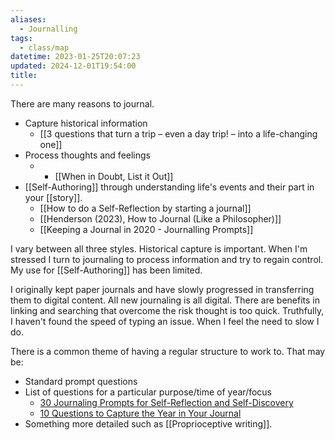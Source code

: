 ```yaml
---
aliases:
  - Journalling
tags:
  - class/map
datetime: 2023-01-25T20:07:23
updated: 2024-12-01T19:54:00
title:
---
```

There are many reasons to journal.

- Capture historical information
	- [[3 questions that turn a trip – even a day trip! – into a life-changing one]]
- Process thoughts and feelings
	- - [[When in Doubt, List it Out]]
- [[Self-Authoring]] through understanding life's events and their part in your [[story]].
	- [[How to do a Self-Reflection by starting a journal]]
	- [[Henderson (2023), How to Journal (Like a Philosopher)]]
	-  [[Keeping a Journal in 2020 - Journalling Prompts]]

I vary between all three styles. Historical capture is important. When I'm stressed I turn to journaling to process information and try to regain control. My use for [[Self-Authoring]] has been limited.

I originally kept paper journals and have slowly progressed in transferring them to digital content. All new journaling is all digital. There are benefits in linking and searching that overcome the risk thought is too quick. Truthfully, I haven't found the speed of typing an issue. When I feel the need to slow I do.

There is a common theme of having a regular structure to work to. That may be:
- Standard prompt questions
- List of questions for a particular purpose/time of year/focus
	- [30 Journaling Prompts for Self-Reflection and Self-Discovery](https://psychcentral.com/blog/30-journaling-prompts-for-self-reflection-and-self-discovery#1)
	- [10 Questions to Capture the Year in Your Journal](https://dayoneapp.com/blog/10-questions-to-capture-the-year-in-your-journal)
- Something more detailed such as [[Proprioceptive writing]].




